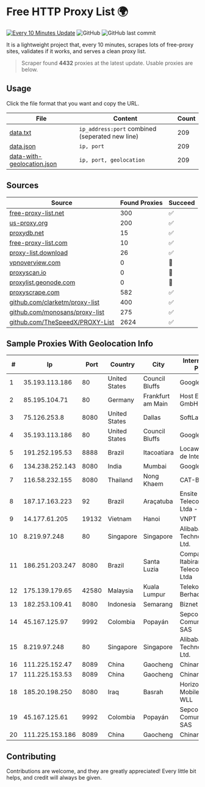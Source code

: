
# Free HTTP Proxy List 🌍

[![Every 10 Minutes Update](https://github.com/mertguvencli/http-proxy-list/actions/workflows/main.yml/badge.svg?branch=main)](https://github.com/mertguvencli/http-proxy-list/actions/workflows/main.yml)
![GitHub](https://img.shields.io/github/license/mertguvencli/http-proxy-list)
![GitHub last commit](https://img.shields.io/github/last-commit/mertguvencli/http-proxy-list)

It is a lightweight project that, every 10 minutes, scrapes lots of free-proxy sites, validates if it works, and serves a clean proxy list.


> Scraper found **4432** proxies at the latest update. Usable proxies are below.

## Usage

Click the file format that you want and copy the URL.


|File|Content|Count|
|----|-------|-----|
|[data.txt](https://raw.githubusercontent.com/mertguvencli/http-proxy-list/main/proxy-list/data.txt)|`ip_address:port` combined (seperated new line)|209|
|[data.json](https://raw.githubusercontent.com/mertguvencli/http-proxy-list/main/proxy-list/data.json)|`ip, port`|209|
|[data-with-geolocation.json](https://raw.githubusercontent.com/mertguvencli/http-proxy-list/main/proxy-list/data-with-geolocation.json)|`ip, port, geolocation`|209|

## Sources

|Source|Found Proxies|Succeed|
|------|-------------|-------|
|[free-proxy-list.net](https://free-proxy-list.net)|300|✅|
|[us-proxy.org](https://www.us-proxy.org)|200|✅|
|[proxydb.net](http://proxydb.net)|15|✅|
|[free-proxy-list.com](https://free-proxy-list.com/?page=&port=&type%5B%5D=http&type%5B%5D=https&up_time=0&search=Search)|10|✅|
|[proxy-list.download](https://www.proxy-list.download/HTTP)|26|✅|
|[vpnoverview.com](https://vpnoverview.com/privacy/anonymous-browsing/free-proxy-servers)|0|🚫|
|[proxyscan.io](https://www.proxyscan.io)|0|🚫|
|[proxylist.geonode.com](https://proxylist.geonode.com/api/proxy-list?limit=300&page=1&sort_by=lastChecked&sort_type=desc&protocols=http,https)|0|🚫|
|[proxyscrape.com](https://api.proxyscrape.com/v2/?request=displayproxies&protocol=http&timeout=10000&country=all&ssl=all&anonymity=all)|582|✅|
|[github.com/clarketm/proxy-list](https://raw.githubusercontent.com/clarketm/proxy-list/master/proxy-list-raw.txt)|400|✅|
|[github.com/monosans/proxy-list](https://raw.githubusercontent.com/monosans/proxy-list/main/proxies/http.txt)|275|✅|
|[github.com/TheSpeedX/PROXY-List](https://raw.githubusercontent.com/TheSpeedX/PROXY-List/master/http.txt)|2624|✅|


## Sample Proxies With Geolocation Info

|#|Ip|Port|Country|City|Internet Service Provider|
|-|--|----|-------|----|-------------------------|
|1|35.193.113.186|80|United States|Council Bluffs|Google LLC|
|2|85.195.104.71|80|Germany|Frankfurt am Main|Host Europe GmbH|
|3|75.126.253.8|8080|United States|Dallas|SoftLayer|
|4|35.193.113.186|80|United States|Council Bluffs|Google LLC|
|5|191.252.195.53|8888|Brazil|Itacoatiara|Locaweb Serviços de Internet S/A|
|6|134.238.252.143|8080|India|Mumbai|Google LLC|
|7|116.58.232.155|8080|Thailand|Nong Khaem|CAT-BB|
|8|187.17.163.223|92|Brazil|Araçatuba|Ensite Brasil Telecomunicações Ltda - ME|
|9|14.177.61.205|19132|Vietnam|Hanoi|VNPT|
|10|8.219.97.248|80|Singapore|Singapore|Alibaba (US) Technology Co., Ltd.|
|11|186.251.203.247|8080|Brazil|Santa Luzia|Companhia Itabirana Telecomunicações Ltda|
|12|175.139.179.65|42580|Malaysia|Kuala Lumpur|Telekom Malaysia Berhad|
|13|182.253.109.41|8080|Indonesia|Semarang|Biznet Metronet|
|14|45.167.125.97|9992|Colombia|Popayán|Sepcom Comunicaciones SAS|
|15|8.219.97.248|80|Singapore|Singapore|Alibaba (US) Technology Co., Ltd.|
|16|111.225.152.47|8089|China|Gaocheng|Chinanet|
|17|111.225.153.53|8089|China|Gaocheng|Chinanet|
|18|185.20.198.250|8080|Iraq|Basrah|Horizon Scope Mobile Telecom WLL|
|19|45.167.125.61|9992|Colombia|Popayán|Sepcom Comunicaciones SAS|
|20|111.225.153.186|8089|China|Gaocheng|Chinanet|



## Contributing

Contributions are welcome, and they are greatly appreciated! Every
little bit helps, and credit will always be given.

